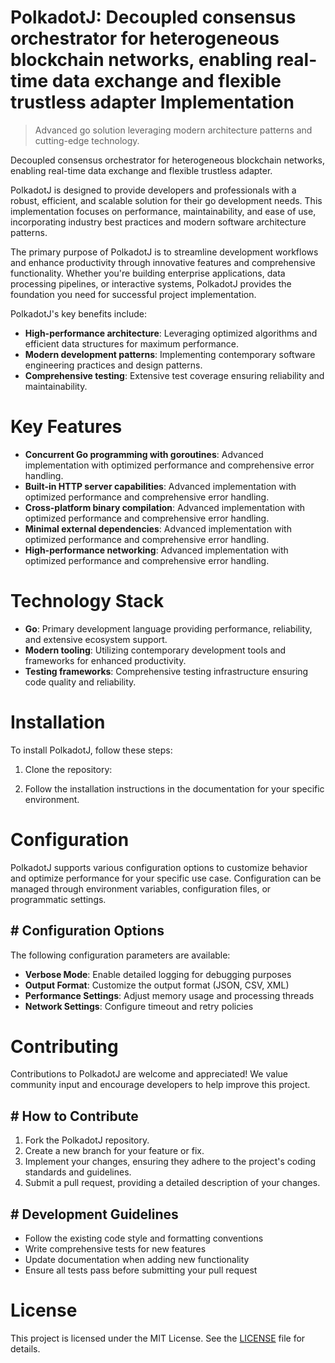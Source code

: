 <!-- fallback_PolkadotJ_20250803015856_14654 -->

# PolkadotJ: Decoupled consensus orchestrator for heterogeneous blockchain networks, enabling real-time data exchange and flexible trustless adapter Implementation
> Advanced go solution leveraging modern architecture patterns and cutting-edge technology.

Decoupled consensus orchestrator for heterogeneous blockchain networks, enabling real-time data exchange and flexible trustless adapter.

PolkadotJ is designed to provide developers and professionals with a robust, efficient, and scalable solution for their go development needs. This implementation focuses on performance, maintainability, and ease of use, incorporating industry best practices and modern software architecture patterns.

The primary purpose of PolkadotJ is to streamline development workflows and enhance productivity through innovative features and comprehensive functionality. Whether you're building enterprise applications, data processing pipelines, or interactive systems, PolkadotJ provides the foundation you need for successful project implementation.

PolkadotJ's key benefits include:

* **High-performance architecture**: Leveraging optimized algorithms and efficient data structures for maximum performance.
* **Modern development patterns**: Implementing contemporary software engineering practices and design patterns.
* **Comprehensive testing**: Extensive test coverage ensuring reliability and maintainability.

# Key Features

* **Concurrent Go programming with goroutines**: Advanced implementation with optimized performance and comprehensive error handling.
* **Built-in HTTP server capabilities**: Advanced implementation with optimized performance and comprehensive error handling.
* **Cross-platform binary compilation**: Advanced implementation with optimized performance and comprehensive error handling.
* **Minimal external dependencies**: Advanced implementation with optimized performance and comprehensive error handling.
* **High-performance networking**: Advanced implementation with optimized performance and comprehensive error handling.

# Technology Stack

* **Go**: Primary development language providing performance, reliability, and extensive ecosystem support.
* **Modern tooling**: Utilizing contemporary development tools and frameworks for enhanced productivity.
* **Testing frameworks**: Comprehensive testing infrastructure ensuring code quality and reliability.

# Installation

To install PolkadotJ, follow these steps:

1. Clone the repository:


2. Follow the installation instructions in the documentation for your specific environment.

# Configuration

PolkadotJ supports various configuration options to customize behavior and optimize performance for your specific use case. Configuration can be managed through environment variables, configuration files, or programmatic settings.

## # Configuration Options

The following configuration parameters are available:

* **Verbose Mode**: Enable detailed logging for debugging purposes
* **Output Format**: Customize the output format (JSON, CSV, XML)
* **Performance Settings**: Adjust memory usage and processing threads
* **Network Settings**: Configure timeout and retry policies

# Contributing

Contributions to PolkadotJ are welcome and appreciated! We value community input and encourage developers to help improve this project.

## # How to Contribute

1. Fork the PolkadotJ repository.
2. Create a new branch for your feature or fix.
3. Implement your changes, ensuring they adhere to the project's coding standards and guidelines.
4. Submit a pull request, providing a detailed description of your changes.

## # Development Guidelines

* Follow the existing code style and formatting conventions
* Write comprehensive tests for new features
* Update documentation when adding new functionality
* Ensure all tests pass before submitting your pull request

# License

This project is licensed under the MIT License. See the [LICENSE](https://github.com/gary111868/PolkadotJ/blob/main/LICENSE) file for details.
